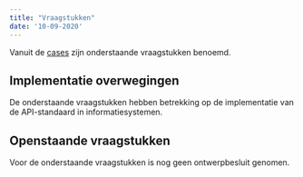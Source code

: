 ```yaml
---
title: "Vraagstukken"
date: '10-09-2020'
---
```


Vanuit de [cases](../cases.md) zijn onderstaande vraagstukken benoemd.

## Implementatie overwegingen
De onderstaande vraagstukken hebben betrekking op de implementatie van de API-standaard in informatiesystemen.

## Openstaande vraagstukken
Voor de onderstaande vraagstukken is nog geen ontwerpbesluit genomen. 
